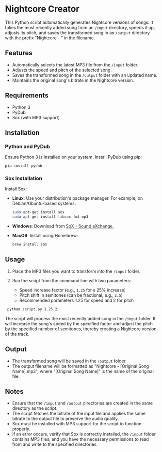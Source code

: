 # Nightcore Creator

This Python script automatically generates Nightcore versions of songs. It takes the most recently added song from an `/input` directory, speeds it up, adjusts its pitch, and saves the transformed song in an `/output` directory with the prefix "Nightcore - " in the filename.

## Features

- Automatically selects the latest MP3 file from the `/input` folder.
- Adjusts the speed and pitch of the selected song.
- Saves the transformed song in the `/output` folder with an updated name.
- Maintains the original song's bitrate in the Nightcore version.

## Requirements

- Python 3
- PyDub
- Sox (with MP3 support)

## Installation

### Python and PyDub

Ensure Python 3 is installed on your system. Install PyDub using pip:

```bash
pip install pydub
```
### Sox Installation

Install Sox:

- **Linux**: Use your distribution's package manager. For example, on Debian/Ubuntu-based systems:
   
  ```bash
  sudo apt-get install sox
  sudo apt-get install libsox-fmt-mp3
  ```
- **Windows**: Download from [SoX - Sound eXchange.](https://sourceforge.net/projects/sox/)
- **MacOS**: Install using Homebrew:
   
  ```bash
  brew install sox
  ```

## Usage

1. Place the MP3 files you want to transform into the `/input` folder.

2. Run the script from the command line with two parameters:
   - Speed increase factor (e.g., `1.25` for a 25% increase)
   - Pitch shift in semitones (can be fractional, e.g., `2.5`)
   - Recommended parameters 1.25 for speed and 2 for pitch

  ```bash
   python script.py 1.25 2
  ```

   The script will process the most recently added song in the `/input` folder. It will increase the song's speed by the specified factor and adjust the pitch by the specified number of semitones, thereby creating a Nightcore version of the track.

## Output

- The transformed song will be saved in the `/output` folder.
- The output filename will be formatted as "Nightcore - [Original Song Name].mp3", where "[Original Song Name]" is the name of the original file.

## Notes

- Ensure that the `/input` and `/output` directories are created in the same directory as the script.
- The script fetches the bitrate of the input file and applies the same bitrate to the output file to preserve the audio quality.
- Sox must be installed with MP3 support for the script to function properly.
- If an error occurs, verify that Sox is correctly installed, the `/input` folder contains MP3 files, and you have the necessary permissions to read from and write to the specified directories.
